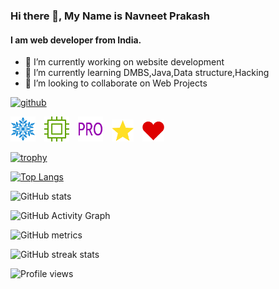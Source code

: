 ### Hi there 👋, My Name is Navneet Prakash
#### I am web developer from India.

- 🔭 I’m currently working on website development 
- 🌱 I’m currently learning DMBS,Java,Data structure,Hacking 
- 👯 I’m looking to collaborate on Web Projects 


[<img src='https://cdn.jsdelivr.net/npm/simple-icons@3.0.1/icons/github.svg' alt='github' height='40'>](https://github.com/navneet-prakash3004)  

<a href='https://archiveprogram.github.com/'><img src='https://raw.githubusercontent.com/acervenky/animated-github-badges/master/assets/acbadge.gif' width='40' height='40'></a> <a href='https://docs.github.com/en/developers'><img src='https://raw.githubusercontent.com/acervenky/animated-github-badges/master/assets/devbadge.gif' width='40' height='40'></a> <a href='https://github.com/pricing'><img src='https://raw.githubusercontent.com/acervenky/animated-github-badges/master/assets/pro.gif' width='40' height='40'></a> <a href='https://stars.github.com/'><img src='https://raw.githubusercontent.com/acervenky/animated-github-badges/master/assets/starbadge.gif' width='35' height='35'></a> <a href='https://docs.github.com/en/github/supporting-the-open-source-community-with-github-sponsors'><img src='https://raw.githubusercontent.com/acervenky/animated-github-badges/master/assets/sponsorbadge.gif' width='35' height='35'></a> 

[![trophy](https://github-profile-trophy.vercel.app/?username=navneet-prakash3004)](https://github.com/ryo-ma/github-profile-trophy)

[![Top Langs](https://github-readme-stats.vercel.app/api/top-langs/?username=navneet-prakash3004)](https://github.com/anuraghazra/github-readme-stats)

![GitHub stats](https://github-readme-stats.vercel.app/api?username=navneet-prakash3004&show_icons=true)  

![GitHub Activity Graph](https://activity-graph.herokuapp.com/graph?username=navneet-prakash3004)  

![GitHub metrics](https://metrics.lecoq.io/navneet-prakash3004)  

![GitHub streak stats](https://github-readme-streak-stats.herokuapp.com/?user=navneet-prakash3004)  

![Profile views](https://gpvc.arturio.dev/navneet-prakash3004)  
